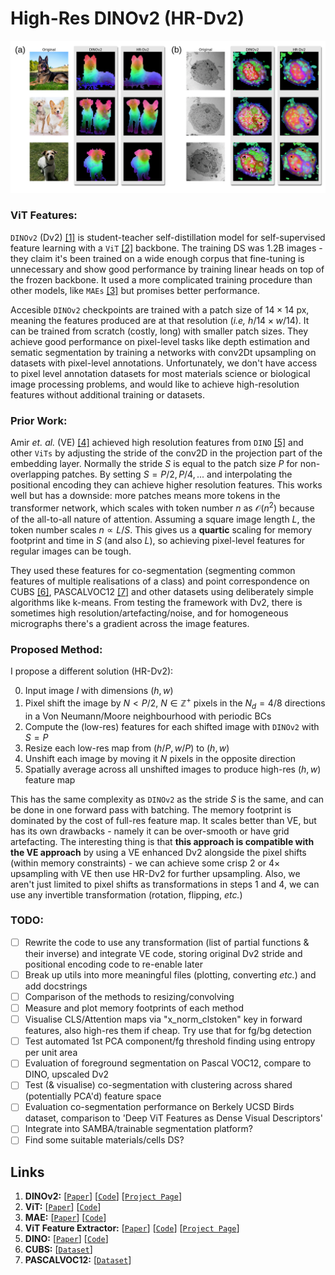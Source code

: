 # High-Res DINOv2 (HR-Dv2)

<p align="center">
    <img src="repo/gh_header.png">
</p>


### ViT Features:
`DINOv2` (Dv2) [[1]](#links) is student-teacher self-distillation model for self-supervised feature learning with a `ViT` [[2]](#links) backbone. The training DS was 1.2B images - they claim it's been trained on a wide enough corpus that fine-tuning is unnecessary and show good performance by training linear heads on top of the frozen backbone. It used a more complicated training procedure than other models, like `MAEs` [[3]](#links) but promises better performance. 

Accesible `DINOv2` checkpoints are trained with a patch size of $14 \times 14$ px, meaning the features produced are at that resolution (*i.e,* $h / 14 \times w / 14$). It can be trained from scratch (costly, long) with smaller patch sizes. They achieve good performance on pixel-level tasks like depth estimation and sematic segmentation by training a networks with conv2Dt upsampling on datasets with pixel-level annotations. Unfortunately, we don't have access to pixel level annotation datasets for most materials science or biological image processing problems, and would like to achieve high-resolution features without additional training or datasets.

### Prior Work:
Amir *et. al.* (VE) [[4]](#links) achieved high resolution features from `DINO` [[5]](#links) and other `ViTs` by adjusting the stride of the conv2D in the projection part of the embedding layer. Normally the stride $S$ is equal to the patch size $P$ for non-overlapping patches. By setting $S = P/2, P/4, ...$ and interpolating the positional encoding they can achieve higher resolution features. This works well but has a downside: more patches means more tokens in the transformer network, which scales with token number $n$ as $\mathcal{O}(n^2)$ because of the all-to-all nature of attention. Assuming a square image length $L$, the token number scales $n \propto L / S$. This gives us a **quartic** scaling for memory footprint and time in $S$ (and also $L$), so achieving pixel-level features for regular images can be tough.

They used these features for co-segmentation (segmenting common features of multiple realisations of a class) and point correspondence on CUBS [[6]](#links), PASCALVOC12 [[7]](#links) and other datasets using deliberately simple algorithms like k-means. From testing the framework with Dv2, there is sometimes high resolution/artefacting/noise, and for homogeneous micrographs there's a gradient across the image features. 

### Proposed Method:
I propose a different solution (HR-Dv2):

0) Input image $I$ with dimensions $(h, w)$ 
1) Pixel shift the image by $N < P / 2,\:N \in \mathbb{Z^+}$ pixels in the $N_{d}=4/8$ directions in a Von Neumann/Moore neighbourhood with periodic BCs 
2) Compute the (low-res) features for each shifted image with `DINOv2` with $S=P$
3) Resize each low-res map from $(h / P, w / P)$ to $(h, w)$ 
4) Unshift each image by moving it $N$ pixels in the opposite direction
5) Spatially average across all unshifted images to produce high-res $(h, w)$ feature map

This has the same complexity as `DINOv2` as the stride $S$ is the same, and can be done in one forward pass with batching. The memory footprint is dominated by the cost of full-res feature map. It scales better than VE, but has its own drawbacks - namely it can be over-smooth or have grid artefacting. The interesting thing is that **this approach is compatible with the VE approach** by using a VE enhanced Dv2 alongside the pixel shifts (within memory constraints) - we can achieve some crisp $2$ or $4\times$ upsampling with VE then use HR-Dv2 for further upsampling. Also, we aren't just limited to pixel shifts as transformations in steps 1 and 4, we can use any invertible transformation (rotation, flipping, *etc.*)

### TODO:
- [ ] Rewrite the code to use any transformation (list of partial functions & their inverse) and integrate VE code, storing original Dv2 stride and positional encoding code to re-enable later
- [ ] Break up utils into more meaningful files (plotting, converting *etc.*) and add docstrings
- [ ] Comparison of the methods to resizing/convolving
- [ ] Measure and plot memory footprints of each method
- [ ] Visualise CLS/Attention maps via "x_norm_clstoken" key in forward features, also high-res them if cheap. Try use that for fg/bg detection
- [ ] Test automated 1st PCA component/fg threshold finding using entropy per unit area 
- [ ] Evaluation of foreground segmentation on Pascal VOC12, compare to DINO, upscaled Dv2
- [ ] Test (& visualise) co-segmentation with clustering across shared (potentially PCA'd) feature space
- [ ] Evaluation co-segmentation performance on Berkely UCSD Birds dataset, comparison to 'Deep ViT Features as Dense Visual Descriptors'
- [ ] Integrate into SAMBA/trainable segmentation platform?
- [ ] Find some suitable materials/cells DS?

## Links
1) **DINOv2:** [[`Paper`](https://arxiv.org/abs/2304.07193)] [[`Code`](https://github.com/facebookresearch/dinov2/tree/main)]  [[`Project Page`](https://dinov2.metademolab.com/)]
2) **ViT:** [[`Paper`](https://arxiv.org/abs/2010.11929)] [[`Code`](https://github.com/google-research/vision_transformer)]
3) **MAE:** [[`Paper`](https://arxiv.org/abs/2111.06377)] [[`Code`](https://github.com/facebookresearch/mae)]
4) **ViT Feature Extractor:** [[`Paper`](https://arxiv.org/abs/2112.05814)] [[`Code`](https://github.com/ShirAmir/dino-vit-features)]  [[`Project Page`](https://dino-vit-features.github.io/index.html#sm)]
5) **DINO:** [[`Paper`](https://arxiv.org/abs/2104.14294)] [[`Code`](https://github.com/facebookresearch/dino)]
6) **CUBS:** [[`Dataset`](https://www.vision.caltech.edu/datasets/cub_200_2011/)]
7) **PASCALVOC12:** [[`Dataset`](http://host.robots.ox.ac.uk/pascal/VOC/voc2012/)]